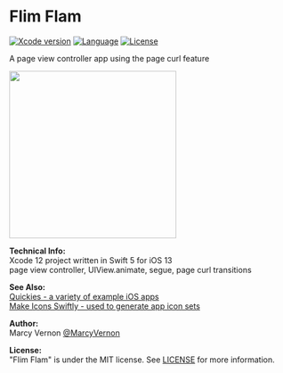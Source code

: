 # Flim Flam
[![Xcode version](https://img.shields.io/badge/xcode-12%20-brightgreen)](https://developer.apple.com/xcode/)
[![Language](https://img.shields.io/badge/swift-5.0-orange.svg)](https://developer.apple.com/swift)
[![License](https://img.shields.io/badge/license-MIT-blue.svg?style=flat)](http://mit-license.org)

A page view controller app using the page curl feature

<img src="GitHub-Images/FlimFlam.gif" width="300">


**Technical Info:** \
Xcode 12 project written in Swift 5 for iOS 13\
page view controller, UIView.animate, segue, page curl transitions

**See Also:** \
[Quickies - a variety of example iOS apps](https://github.com/PepperoniJoe/Quickies)\
 [Make Icons Swiftly - used to generate app icon sets
 ](https://github.com/PepperoniJoe/Make-Icons-Swiftly)

**Author:** \
Marcy Vernon [@MarcyVernon](https://twitter.com/MarcyVernon)

**License:** \
"Flim Flam" is under the MIT license. See [LICENSE](/LICENSE) for more information.
